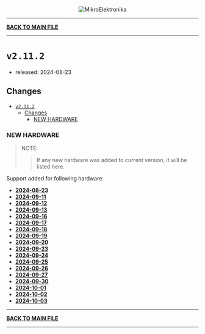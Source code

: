 <p align="center">
  <img src="http://www.mikroe.com/img/designs/beta/logo_small.png?raw=true" alt="MikroElektronika"/>
</p>

---

**[BACK TO MAIN FILE](../../changelog.md)**

---

# `v2.11.2`

+ released: 2024-08-23

## Changes

+ [`v2.11.2`](#v2112)
  + [Changes](#changes)
    + [NEW HARDWARE](#new-hardware)

### NEW HARDWARE

> NOTE:
>> If any new hardware was added to current version, it will be listed here.

Support added for following hardware:

+ **[2024-08-23](./new_hw/2024-08-23.md)**
+ **[2024-09-11](./new_hw/2024-09-11.md)**
+ **[2024-09-12](./new_hw/2024-09-12.md)**
+ **[2024-09-13](./new_hw/2024-09-13.md)**
+ **[2024-09-16](./new_hw/2024-09-16.md)**
+ **[2024-09-17](./new_hw/2024-09-17.md)**
+ **[2024-09-18](./new_hw/2024-09-18.md)**
+ **[2024-09-19](./new_hw/2024-09-19.md)**
+ **[2024-09-20](./new_hw/2024-09-20.md)**
+ **[2024-09-23](./new_hw/2024-09-23.md)**
+ **[2024-09-24](./new_hw/2024-09-24.md)**
+ **[2024-09-25](./new_hw/2024-09-25.md)**
+ **[2024-09-26](./new_hw/2024-09-26.md)**
+ **[2024-09-27](./new_hw/2024-09-27.md)**
+ **[2024-09-30](./new_hw/2024-09-30.md)**
+ **[2024-10-01](./new_hw/2024-10-01.md)**
+ **[2024-10-02](./new_hw/2024-10-02.md)**
+ **[2024-10-03](./new_hw/2024-10-03.md)**

---

**[BACK TO MAIN FILE](../../changelog.md)**

---

